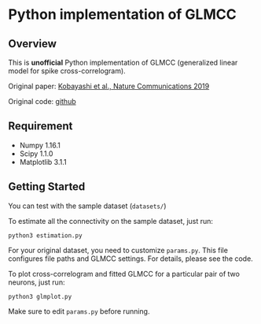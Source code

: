 # Python implementation of GLMCC

## Overview

This is **unofficial** Python implementation of GLMCC (generalized linear model for spike cross-correlogram).

Original paper: [Kobayashi et al., Nature Communications 2019](https://www.nature.com/articles/s41467-019-12225-2)

Original code: [github](https://github.com/NII-Kobayashi/GLMCC)

## Requirement

* Numpy 1.16.1
* Scipy 1.1.0
* Matplotlib 3.1.1

## Getting Started

You can test with the sample dataset (`datasets/`)

To estimate all the connectivity on the sample dataset, just run:

```shell
python3 estimation.py
```

For your original dataset, you need to customize `params.py`.  This file configures file paths and GLMCC settings.  For details, please see the code.

To plot cross-correlogram and fitted GLMCC for a particular pair of two neurons, just run:

```shell
python3 glmplot.py
```

Make sure to edit `params.py` before running.



